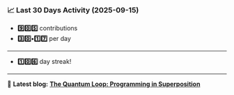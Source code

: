 <!--START_STATS-->
### 📈 Last 30 Days Activity (2025-09-15)  
- **9️⃣0️⃣5️⃣** contributions  
- **3️⃣0️⃣•1️⃣7️⃣** per day
---
- **1️⃣0️⃣6️⃣** day streak!
---
📝 **Latest blog:** [**The Quantum Loop: Programming in Superposition**](https://andriak.com/blog/quantum-loop)
<!--END_STATS-->

